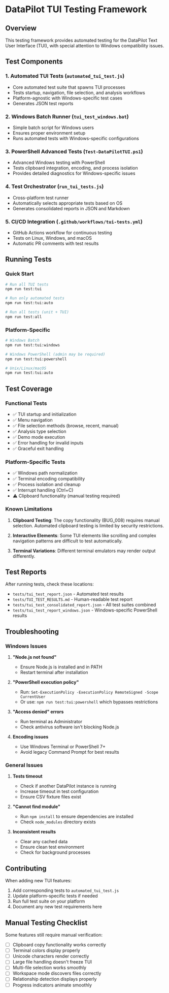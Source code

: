 # DataPilot TUI Testing Framework

## Overview

This testing framework provides automated testing for the DataPilot Text User Interface (TUI), with special attention to Windows compatibility issues.

## Test Components

### 1. Automated TUI Tests (`automated_tui_test.js`)
- Core automated test suite that spawns TUI processes
- Tests startup, navigation, file selection, and analysis workflows
- Platform-agnostic with Windows-specific test cases
- Generates JSON test reports

### 2. Windows Batch Runner (`tui_test_windows.bat`)
- Simple batch script for Windows users
- Ensures proper environment setup
- Runs automated tests with Windows-specific configurations

### 3. PowerShell Advanced Tests (`Test-DataPilotTUI.ps1`)
- Advanced Windows testing with PowerShell
- Tests clipboard integration, encoding, and process isolation
- Provides detailed diagnostics for Windows-specific issues

### 4. Test Orchestrator (`run_tui_tests.js`)
- Cross-platform test runner
- Automatically selects appropriate tests based on OS
- Generates consolidated reports in JSON and Markdown

### 5. CI/CD Integration (`.github/workflows/tui-tests.yml`)
- GitHub Actions workflow for continuous testing
- Tests on Linux, Windows, and macOS
- Automatic PR comments with test results

## Running Tests

### Quick Start
```bash
# Run all TUI tests
npm run test:tui

# Run only automated tests
npm run test:tui:auto

# Run all tests (unit + TUI)
npm run test:all
```

### Platform-Specific
```bash
# Windows Batch
npm run test:tui:windows

# Windows PowerShell (admin may be required)
npm run test:tui:powershell

# Unix/Linux/macOS
npm run test:tui:auto
```

## Test Coverage

### Functional Tests
- ✅ TUI startup and initialization
- ✅ Menu navigation
- ✅ File selection methods (browse, recent, manual)
- ✅ Analysis type selection
- ✅ Demo mode execution
- ✅ Error handling for invalid inputs
- ✅ Graceful exit handling

### Platform-Specific Tests
- ✅ Windows path normalization
- ✅ Terminal encoding compatibility
- ✅ Process isolation and cleanup
- ✅ Interrupt handling (Ctrl+C)
- ⚠️  Clipboard functionality (manual testing required)

### Known Limitations
1. **Clipboard Testing**: The copy functionality (BUG_008) requires manual selection. Automated clipboard testing is limited by security restrictions.

2. **Interactive Elements**: Some TUI elements like scrolling and complex navigation patterns are difficult to test automatically.

3. **Terminal Variations**: Different terminal emulators may render output differently.

## Test Reports

After running tests, check these locations:
- `tests/tui_test_report.json` - Automated test results
- `tests/TUI_TEST_RESULTS.md` - Human-readable test report
- `tests/tui_test_consolidated_report.json` - All test suites combined
- `tests/tui_test_report_windows.json` - Windows-specific PowerShell results

## Troubleshooting

### Windows Issues

1. **"Node.js not found"**
   - Ensure Node.js is installed and in PATH
   - Restart terminal after installation

2. **"PowerShell execution policy"**
   - Run: `Set-ExecutionPolicy -ExecutionPolicy RemoteSigned -Scope CurrentUser`
   - Or use: `npm run test:tui:powershell` which bypasses restrictions

3. **"Access denied" errors**
   - Run terminal as Administrator
   - Check antivirus software isn't blocking Node.js

4. **Encoding issues**
   - Use Windows Terminal or PowerShell 7+
   - Avoid legacy Command Prompt for best results

### General Issues

1. **Tests timeout**
   - Check if another DataPilot instance is running
   - Increase timeout in test configuration
   - Ensure CSV fixture files exist

2. **"Cannot find module"**
   - Run `npm install` to ensure dependencies are installed
   - Check `node_modules` directory exists

3. **Inconsistent results**
   - Clear any cached data
   - Ensure clean test environment
   - Check for background processes

## Contributing

When adding new TUI features:
1. Add corresponding tests to `automated_tui_test.js`
2. Update platform-specific tests if needed
3. Run full test suite on your platform
4. Document any new test requirements here

## Manual Testing Checklist

Some features still require manual verification:
- [ ] Clipboard copy functionality works correctly
- [ ] Terminal colors display properly
- [ ] Unicode characters render correctly
- [ ] Large file handling doesn't freeze TUI
- [ ] Multi-file selection works smoothly
- [ ] Workspace mode discovers files correctly
- [ ] Relationship detection displays properly
- [ ] Progress indicators animate smoothly